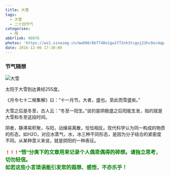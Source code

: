 ```yaml
---
title: 大雪
tags:
  - 大雪
  - 二十四节气
categories:
  - 悟
abbrlink: 90876
photos: 'https://ws1.sinaimg.cn/mw690/8bf740e1gw1f72nh3tcgoj21hc0xc4qp.jpg'
date: 2016-12-06 17:30:00
---
```

### 节气随想

![大雪](https://ws1.sinaimg.cn/mw690/8bf740e1gw1f72nh3tcgoj21hc0xc4qp.jpg)

太阳于大雪到达黄经255度。  

《月令七十二候集解》曰：“十一月节。大者，盛也。至此而雪盛矣。”  

大雪之后是冬至，古人云：“冬至一阳生。”说的是阴极盛之后阳能生发，指的就是大雪和冬至这段时间。  

阴者，静滞易积聚，与阳，动燥易离散，恰恰相反。现代科学认为同一构成的物质的形态，如H2O，对应水蒸气，水，冰三种不同形态，是因为分子结合的紧密度不同。从某种意义来说，就是阴阳的一种表征。  


**<font color=red>！！！</font><font color=green face=微软雅黑 size=3>“悟”分类下的文章用来记录个人偶思偶得的碎想。请独立思考，切勿轻信。  
如若这些小言琐语能引发您的遐想、感悟，不亦乐乎！</font>**